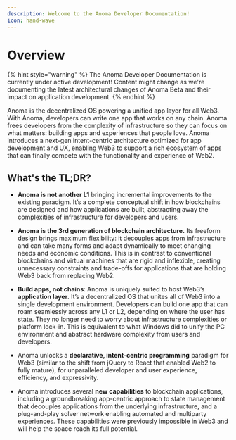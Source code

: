 ```yaml
---
description: Welcome to the Anoma Developer Documentation!
icon: hand-wave
---
```


# Overview

{% hint style="warning" %}
The Anoma Developer Documentation is currently under active development! Content might change as we're documenting the latest architectural changes of Anoma Beta and their impact on application development.
{% endhint %}

Anoma is the decentralized OS powering a unified app layer for all Web3. With Anoma, developers can write one app that works on any chain. Anoma frees developers from the complexity of infrastructure so they can focus on what matters: building apps and experiences that people love. Anoma introduces a next-gen intent-centric architecture optimized for app development and UX, enabling Web3 to support a rich ecosystem of apps that can finally compete with the functionality and experience of Web2.

## What's the TL;DR?

* **Anoma is not another L1** bringing incremental improvements to the existing paradigm. It’s a complete conceptual shift in how blockchains are designed and how applications are built, abstracting away the complexities of infrastructure for developers and users.

* **Anoma is the 3rd generation of blockchain architecture.** Its freeform design brings maximum flexibility: it decouples apps from infrastructure and can take many forms and adapt dynamically to meet changing needs and economic conditions. This is in contrast to conventional blockchains and virtual machines that are rigid and inflexible, creating unnecessary constraints and trade-offs for applications that are holding Web3 back from replacing Web2.

* **Build apps, not chains**: Anoma is uniquely suited to host Web3’s **application layer**. It’s a decentralized OS that unites all of Web3 into a single development environment. Developers can build one app that can roam seamlessly across any L1 or L2, depending on where the user has state. They no longer need to worry about infrastructure complexities or platform lock-in. This is equivalent to what Windows did to unify the PC environment and abstract hardware complexity from users and developers.

* Anoma unlocks a **declarative, intent-centric programming** paradigm for Web3 (similar to the shift from jQuery to React that enabled Web2 to fully mature), for unparalleled developer and user experience, efficiency, and expressivity.

* Anoma introduces several **new capabilities** to blockchain applications, including a groundbreaking app-centric approach to state management that decouples applications from the underlying infrastructure, and a plug-and-play solver network enabling automated and multiparty experiences. These capabilities were previously impossible in Web3 and will help the space reach its full potential.
